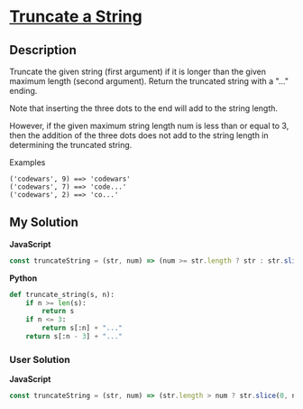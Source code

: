 # [Truncate a String](https://www.codewars.com/kata/57af26297f75b57d1f000225)

## Description

Truncate the given string (first argument) if it is longer than the given maximum length (second argument). Return the truncated string with a "..." ending.

Note that inserting the three dots to the end will add to the string length.

However, if the given maximum string length num is less than or equal to 3, then the addition of the three dots does not add to the string length in determining the truncated string.

Examples

```
('codewars', 9) ==> 'codewars'
('codewars', 7) ==> 'code...'
('codewars', 2) ==> 'co...'
```

## My Solution

**JavaScript**

```js
const truncateString = (str, num) => (num >= str.length ? str : str.slice(0, num - (num <= 3 ? 0 : 3)) + '...');
```

**Python**

```py
def truncate_string(s, n):
    if n >= len(s):
        return s
    if n <= 3:
        return s[:n] + "..."
    return s[:n - 3] + "..."
```

### User Solution

**JavaScript**

```js
const truncateString = (str, num) => (str.length > num ? str.slice(0, num - (num > 3) * 3) + `...` : str);
```
